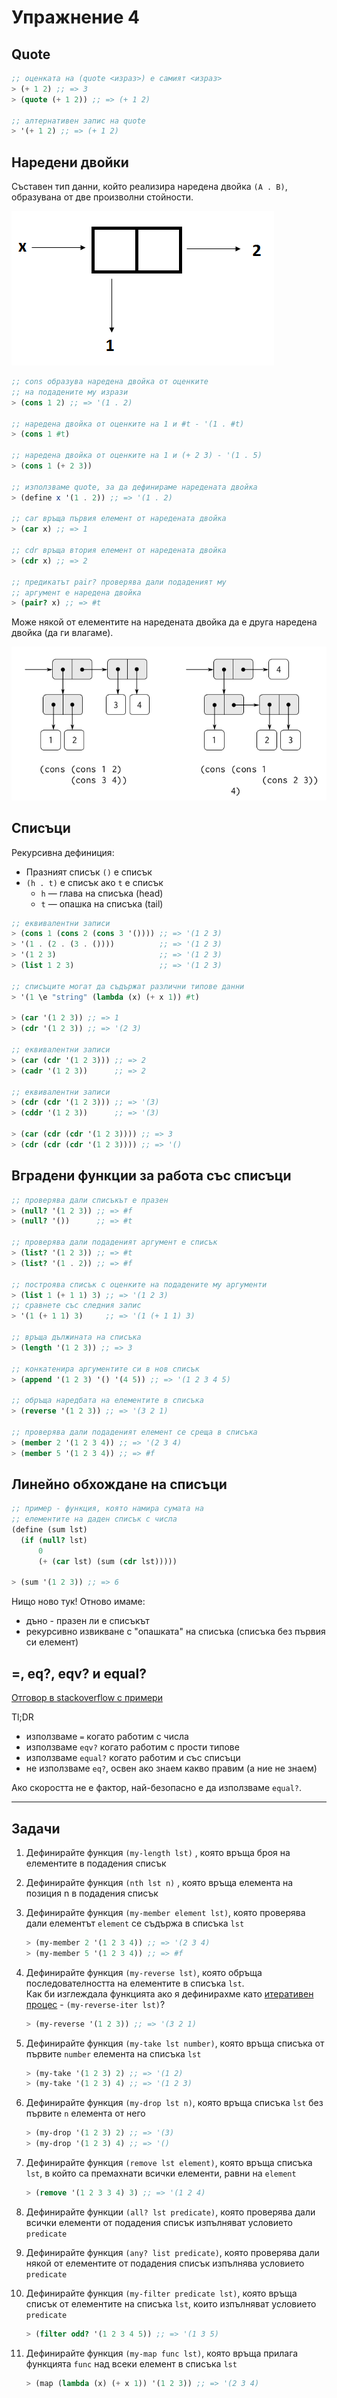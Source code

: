 # Упражнение 4

## Quote

```scheme
;; оценката на (quote <израз>) е самият <израз>
> (+ 1 2) ;; => 3
> (quote (+ 1 2)) ;; => (+ 1 2)

;; алтернативен запис на quote
> '(+ 1 2) ;; => (+ 1 2)
```

## Наредени двойки

Съставен тип данни, който реализира наредена двойка `(A . B)`, oбразувана от две произволни стойности.

![Pair](./pair.png)

```scheme
;; cons образува наредена двойка от оценките
;; на подадените му изрази
> (cons 1 2) ;; => '(1 . 2)

;; наредена двойка от оценките на 1 и #t - '(1 . #t)
> (cons 1 #t)

;; наредена двойка от оценките на 1 и (+ 2 3) - '(1 . 5)
> (cons 1 (+ 2 3))     

;; използваме quote, за да дефинираме наредената двойка
> (define x '(1 . 2)) ;; => '(1 . 2)

;; car връща първия елемент от наредената двойка
> (car x) ;; => 1

;; cdr връща втория елемент от наредената двойка
> (cdr x) ;; => 2

;; предикатът pair? проверява дали подаденият му
;; аргумент е наредена двойка
> (pair? x) ;; => #t
```

Може някой от елементите на наредената двойка да е друга наредена двойка (да ги влагаме).

![Pair](./complex-pair.png)

## Списъци

Рекурсивна дефиниция:

  - Празният списък `()` е списък
  - `(h . t)` е списък ако `t` е списък
      - `h` — глава на списъка (head)
      - `t` — опашка на списъка (tail)

```scheme
;; eквивалентни записи
> (cons 1 (cons 2 (cons 3 '()))) ;; => '(1 2 3)
> '(1 . (2 . (3 . ())))          ;; => '(1 2 3)
> '(1 2 3)                       ;; => '(1 2 3)
> (list 1 2 3)                   ;; => '(1 2 3)

;; списъците могат да съдържат различни типове данни
> '(1 \e "string" (lambda (x) (+ x 1)) #t)

> (car '(1 2 3)) ;; => 1
> (cdr '(1 2 3)) ;; => '(2 3)

;; eквивалентни записи
> (car (cdr '(1 2 3))) ;; => 2
> (cadr '(1 2 3))      ;; => 2

;; eквивалентни записи
> (cdr (cdr '(1 2 3))) ;; => '(3)
> (cddr '(1 2 3))      ;; => '(3)

> (car (cdr (cdr '(1 2 3)))) ;; => 3
> (cdr (cdr (cdr '(1 2 3)))) ;; => '()
```

## Вградени функции за работа със списъци

```scheme
;; проверява дали списъкът е празен
> (null? '(1 2 3)) ;; => #f
> (null? '())      ;; => #t

;; проверява дали подаденият аргумент е списък
> (list? '(1 2 3)) ;; => #t
> (list? '(1 . 2)) ;; => #f

;; построява списък с оценките на подадените му аргументи
> (list 1 (+ 1 1) 3) ;; => '(1 2 3)
;; сравнете със следния запис
> '(1 (+ 1 1) 3)     ;; => '(1 (+ 1 1) 3)

;; връща дължината на списъка
> (length '(1 2 3)) ;; => 3

;; конкатенира аргументите си в нов списък
> (append '(1 2 3) '() '(4 5)) ;; => '(1 2 3 4 5)

;; обръща наредбата на елементите в списъка
> (reverse '(1 2 3)) ;; => '(3 2 1)

;; проверява дали подаденият елемент се среща в списъка
> (member 2 '(1 2 3 4)) ;; => '(2 3 4)
> (member 5 '(1 2 3 4)) ;; => #f
```

## Линейно обхождане на списъци

```scheme
;; пример - функция, която намира сумата на
;; елементите на даден списък с числа
(define (sum lst)
  (if (null? lst)
      0
      (+ (car lst) (sum (cdr lst)))))

> (sum '(1 2 3)) ;; => 6
```

Нищо ново тук! Oтново имаме:

- дъно - празен ли е списъкът
- рекурсивно извикване с "опашката" на списъка (списъка без първия си елемент)

## =, eq?, eqv? и equal?

[Отговор в stackoverflow с примери](https://stackoverflow.com/questions/16299246/what-is-the-difference-between-eq-eqv-equal-and-in-scheme)

Tl;DR

- използваме `=` когато работим с числа
- използваме `eqv?` когато работим с прости типове
- използваме `equal?` когато работим и със списъци
- не използваме `eq?`, oсвен ако знаем какво правим (а ние не знаем)

Ако скоростта не е фактор, най-безопасно е да използваме `equal?`.

---

## Задачи

1. Дефинирайте функция `(my-length lst)` , която връща броя на елементите в подадения списък

2. Дефинирайте функция `(nth lst n)` , която връща елемента на позиция n в подадения списък

2. Дефинирайте функция `(my-member element lst)`, която проверява дали елементът `element` се съдържа в списъка `lst`  

    ```scheme
    > (my-member 2 '(1 2 3 4)) ;; => '(2 3 4)
    > (my-member 5 '(1 2 3 4)) ;; => #f
    ```

3. Дефинирайте функция `(my-reverse lst)`, която обръща последователността на елементите в списъка `lst`.  
Как би изглеждала функцията ако я дефинирахме като [итеративен процес](../02/README.md#итеративни-процеси) - `(my-reverse-iter lst)`?

    ```scheme
    > (my-reverse '(1 2 3)) ;; => '(3 2 1)
    ```

4. Дефинирайте функция `(my-take lst number)`, която връща списъка от първите `number` елемента на списъка `lst`

    ```scheme
    > (my-take '(1 2 3) 2) ;; => '(1 2)
    > (my-take '(1 2 3) 4) ;; => '(1 2 3)
    ```

5. Дефинирайте функция `(my-drop lst n)`, която връща списъка `lst` без първите `n` елемента от него

    ```scheme
    > (my-drop '(1 2 3) 2) ;; => '(3)
    > (my-drop '(1 2 3) 4) ;; => '()
    ```

6. Дефинирайте функция `(remove lst element)`, която връща списъка `lst`, в който са премахнати всички елементи, равни на `element`

    ```scheme
    > (remove '(1 2 3 3 4) 3) ;; => '(1 2 4)
    ```

8. Дефинирайте функции `(all? lst predicate)`, която проверява дали всички елементи от подадения списък изпълняват условието `predicate`

9. Дефинирайте функция `(any? list predicate)`, която проверява дали някой от елементите от подадения списък изпълнява условието `predicate`

10. Дефинирайте функция `(my-filter predicate lst)`, която връща списък от елементите на списъка `lst`, които изпълняват условието `predicate`

    ```scheme
    > (filter odd? '(1 2 3 4 5)) ;; => '(1 3 5)
    ```

11. Дефинирайте функция `(my-map func lst)`, която връща прилага функцията `func` над всеки елемент в списъка `lst`

    ```scheme
    > (map (lambda (x) (+ x 1)) '(1 2 3)) ;; => '(2 3 4)
    ```
